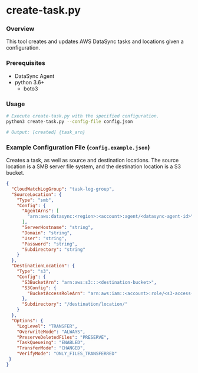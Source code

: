# create-task.py

### Overview
This tool creates and updates AWS DataSync tasks and locations given a configuration.

### Prerequisites
- DataSync Agent
- python 3.6+
  - boto3

### Usage
```sh
# Execute create-task.py with the specified configuration. 
python3 create-task.py --config-file config.json

# Output: [created] {task_arn}
```

### Example Configuration File (`config.example.json`)

Creates a task, as well as source and destination locations. The source location is a SMB server file system, and the destination location is a S3 bucket.

```json
{
  "CloudWatchLogGroup": "task-log-group",
  "SourceLocation": {
    "Type": "smb",
    "Config": {
      "AgentArns": [
        "arn:aws:datasync:<region>:<account>:agent/<datasync-agent-id>"
      ],
      "ServerHostname": "string",
      "Domain": "string",
      "User": "string",
      "Password": "string",
      "Subdirectory": "string"
    }
  },
  "DestinationLocation": {
    "Type": "s3",
    "Config": {
      "S3BucketArn": "arn:aws:s3:::<destination-bucket>",
      "S3Config": {
        "BucketAccessRoleArn": "arn:aws:iam::<account>:role/<s3-access-role>"
      },
      "Subdirectory": "/destination/location/"
    }
  },
  "Options": { 
    "LogLevel": "TRANSFER",
    "OverwriteMode": "ALWAYS",
    "PreserveDeletedFiles": "PRESERVE",
    "TaskQueueing": "ENABLED",
    "TransferMode": "CHANGED",
    "VerifyMode": "ONLY_FILES_TRANSFERRED"
 }
}
```
